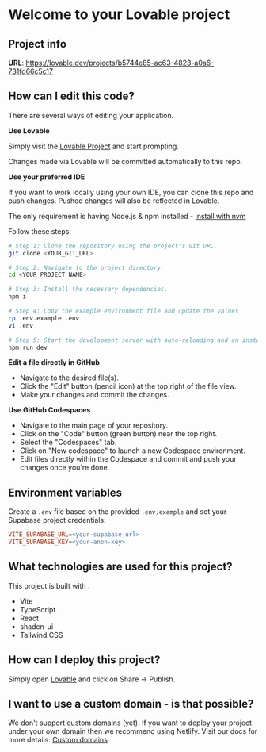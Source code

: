 # Welcome to your Lovable project

## Project info

**URL**: https://lovable.dev/projects/b5744e85-ac63-4823-a0a6-731fd66c5c17

## How can I edit this code?

There are several ways of editing your application.

**Use Lovable**

Simply visit the [Lovable Project](https://lovable.dev/projects/b5744e85-ac63-4823-a0a6-731fd66c5c17) and start prompting.

Changes made via Lovable will be committed automatically to this repo.

**Use your preferred IDE**

If you want to work locally using your own IDE, you can clone this repo and push changes. Pushed changes will also be reflected in Lovable.

The only requirement is having Node.js & npm installed - [install with nvm](https://github.com/nvm-sh/nvm#installing-and-updating)

Follow these steps:

```sh
# Step 1: Clone the repository using the project's Git URL.
git clone <YOUR_GIT_URL>

# Step 2: Navigate to the project directory.
cd <YOUR_PROJECT_NAME>

# Step 3: Install the necessary dependencies.
npm i

# Step 4: Copy the example environment file and update the values
cp .env.example .env
vi .env

# Step 5: Start the development server with auto-reloading and an instant preview.
npm run dev
```

**Edit a file directly in GitHub**

- Navigate to the desired file(s).
- Click the "Edit" button (pencil icon) at the top right of the file view.
- Make your changes and commit the changes.

**Use GitHub Codespaces**

- Navigate to the main page of your repository.
- Click on the "Code" button (green button) near the top right.
- Select the "Codespaces" tab.
- Click on "New codespace" to launch a new Codespace environment.
- Edit files directly within the Codespace and commit and push your changes once you're done.

## Environment variables

Create a `.env` file based on the provided `.env.example` and set your Supabase project credentials:

```ini
VITE_SUPABASE_URL=<your-supabase-url>
VITE_SUPABASE_KEY=<your-anon-key>
```

## What technologies are used for this project?

This project is built with .

- Vite
- TypeScript
- React
- shadcn-ui
- Tailwind CSS

## How can I deploy this project?

Simply open [Lovable](https://lovable.dev/projects/b5744e85-ac63-4823-a0a6-731fd66c5c17) and click on Share -> Publish.

## I want to use a custom domain - is that possible?

We don't support custom domains (yet). If you want to deploy your project under your own domain then we recommend using Netlify. Visit our docs for more details: [Custom domains](https://docs.lovable.dev/tips-tricks/custom-domain/)

